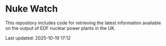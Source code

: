 # Nuke Watch

This repository includes code for retrieving the latest information available on the output of EDF nuclear power plants in the UK.

Last updated: 2025-10-19 17:12